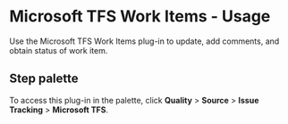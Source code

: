 
# Microsoft TFS Work Items - Usage

Use the Microsoft TFS Work Items plug-in to update, add comments, and obtain status of work item.


## **Step palette**

To access this plug-in in the palette, click **Quality** > **Source** > **Issue Tracking** > **Microsoft TFS**.

